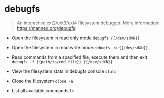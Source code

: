 # debugfs
> An interactive ext2/ext3/ext4 filesystem debugger.
> More information: <https://manned.org/debugfs>.

- Open the filesystem in read only mode
`debugfs {{/dev/sdXN}}`

- Open the filesystem in read write mode
`debugfs -w {{/dev/sdXN}}`

- Read commands from a specified file, execute them and then exit
`debugfs -f {{path/to/cmd_file}} {{/dev/sdXN}}`

- View the filesystem stats in debugfs console
`stats`

- Close the filesystem
`close -a`

- List all available commands
`lr`
